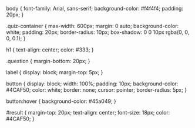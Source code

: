 body {
    font-family: Arial, sans-serif;
    background-color: #f4f4f4;
    padding: 20px;
}

.quiz-container {
    max-width: 600px;
    margin: 0 auto;
    background-color: white;
    padding: 20px;
    border-radius: 10px;
    box-shadow: 0 0 10px rgba(0, 0, 0, 0.1);
}

h1 {
    text-align: center;
    color: #333;
}

.question {
    margin-bottom: 20px;
}

label {
    display: block;
    margin-top: 5px;
}

button {
    display: block;
    width: 100%;
    padding: 10px;
    background-color: #4CAF50;
    color: white;
    border: none;
    cursor: pointer;
    border-radius: 5px;
}

button:hover {
    background-color: #45a049;
}

#result {
    margin-top: 20px;
    text-align: center;
    font-size: 18px;
    color: #4CAF50;
}
